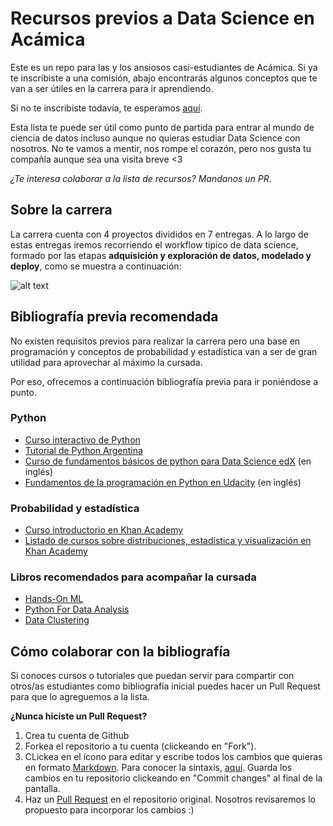 # Recursos previos a Data Science en Acámica
Este es un repo para las y los ansiosos casi-estudiantes de Acámica. Si ya te inscribiste a una comisión, abajo encontrarás algunos conceptos que te van a ser útiles en la carrera para ir aprendiendo. 

Si no te inscribiste todavía, te esperamos [aquí](https://www.acamica.com/data-science).

Esta lista te puede ser útil como punto de partida para entrar al mundo de ciencia de datos incluso aunque no quieras estudiar Data Science con nosotros. No te vamos a mentir, nos rompe el corazón, pero nos gusta tu compañía aunque sea una visita breve <3 

*¿Te interesa colaborar a la lista de recursos? Mandanos un PR.*

## Sobre la carrera

La carrera cuenta con 4 proyectos divididos en 7 entregas. 
A lo largo de estas entregas iremos recorriendo el workflow típico de data science, formado por las etapas **adquisición y exploración de datos, modelado y deploy**, como se muestra a continuación:

![alt text](https://s3.amazonaws.com/resources.acamica.com/contenidos/data-science/pasos_entregas.png)

## Bibliografía previa recomendada
No existen requisitos previos para realizar la carrera pero una base en programación y conceptos de probabilidad y estadística van a ser de gran utilidad para aprovechar al máximo la cursada.

Por eso, ofrecemos a continuación bibliografía previa para ir poniéndose a punto.

### Python
- [Curso interactivo de Python](https://www.learnpython.org/es/)
- [Tutorial de Python Argentina](http://docs.python.org.ar/tutorial/3/index.html)
- [Curso de fundamentos básicos de python para Data Science edX](https://www.edx.org/es/course/python-basics-for-data-science-ibm) (en inglés)
- [Fundamentos de la programación en Python en Udacity](https://www.udacity.com/course/programming-foundations-with-python--ud036) (en inglés)

### Probabilidad y estadística
- [Curso introductorio en Khan Academy](https://es.khanacademy.org/math/statistics-probability/probability-library)
- [Listado de cursos sobre distribuciones, estadística y visualización en Khan Academy](https://es.khanacademy.org/math/statistics-probability)

### Libros recomendados para acompañar la cursada
- [Hands-On ML](https://github.com/ageron/handson-ml)
- [Python For Data Analysis](https://www.amazon.es/Python-Data-Analysis-Wes-McKinney/dp/1491957662/ref=dp_ob_title_bk)
- [Data Clustering](http://www.charuaggarwal.net/clusterbook.pdf)


## Cómo colaborar con la bibliografía
Si conoces cursos o tutoriales que puedan servir para compartir con otros/as estudiantes como bibliografía inicial puedes hacer un Pull Request para que lo agreguemos a la lista. 

**¿Nunca hiciste un Pull Request?**
1. Crea tu cuenta de Github
2. Forkea el repositorio a tu cuenta (clickeando en "Fork").
3. CLickea en el ícono para editar y escribe todos los cambios que quieras en formato [Markdown](https://es.wikipedia.org/wiki/Markdown). Para conocer la sintaxis, [aquí](https://github.com/adam-p/markdown-here/wiki/Markdown-Cheatsheet). Guarda los cambios en tu repositorio clickeando en "Commit changes" al final de la pantalla.
4. Haz un [Pull Request](https://github.com/acamica/biblio-ds/pulls) en el repositorio original. Nosotros revisaremos lo propuesto para incorporar los cambios :)






